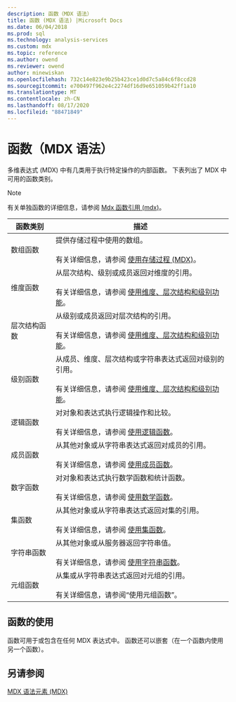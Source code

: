 ```yaml
---
description: 函数（MDX 语法）
title: 函数 (MDX 语法) |Microsoft Docs
ms.date: 06/04/2018
ms.prod: sql
ms.technology: analysis-services
ms.custom: mdx
ms.topic: reference
ms.author: owend
ms.reviewer: owend
author: minewiskan
ms.openlocfilehash: 732c14e823e9b25b423ce1d0d7c5a84c6f8ccd28
ms.sourcegitcommit: e700497f962e4c2274df16d9e651059b42ff1a10
ms.translationtype: MT
ms.contentlocale: zh-CN
ms.lasthandoff: 08/17/2020
ms.locfileid: "88471849"
---
```

# <a name="functions-mdx-syntax"></a>函数（MDX 语法）


  多维表达式 (MDX) 中有几类用于执行特定操作的内部函数。 下表列出了 MDX 中可用的函数类别。  
  
> [!NOTE]  
>  有关单独函数的详细信息，请参阅 [Mdx 函数引用 &#40;mdx&#41;](../mdx/mdx-function-reference-mdx.md)。  
  
|函数类别|描述|  
|-----------------------|-----------------|  
|数组函数|提供存储过程中使用的数组。<br /><br /> 有关详细信息，请参阅 [使用存储过程 &#40;MDX&#41;](../mdx/using-stored-procedures-mdx.md)。|  
|维度函数|从层次结构、级别或成员返回对维度的引用。<br /><br /> 有关详细信息，请参阅 [使用维度、层次结构和级别功能](../mdx/using-dimension-hierarchy-and-level-functions.md)。|  
|层次结构函数|从级别或成员返回对层次结构的引用。<br /><br /> 有关详细信息，请参阅 [使用维度、层次结构和级别功能](../mdx/using-dimension-hierarchy-and-level-functions.md)。|  
|级别函数|从成员、维度、层次结构或字符串表达式返回对级别的引用。<br /><br /> 有关详细信息，请参阅 [使用维度、层次结构和级别功能](../mdx/using-dimension-hierarchy-and-level-functions.md)。|  
|逻辑函数|对对象和表达式执行逻辑操作和比较。<br /><br /> 有关详细信息，请参阅 [使用逻辑函数](../mdx/using-logical-functions.md)。|  
|成员函数|从其他对象或从字符串表达式返回对成员的引用。<br /><br /> 有关详细信息，请参阅 [使用成员函数](../mdx/using-member-functions.md)。|  
|数字函数|对对象和表达式执行数学函数和统计函数。<br /><br /> 有关详细信息，请参阅 [使用数学函数](../mdx/using-mathematical-functions.md)。|  
|集函数|从其他对象或从字符串表达式返回对集的引用。<br /><br /> 有关详细信息，请参阅 [使用集函数](../mdx/using-set-functions.md)。|  
|字符串函数|从其他对象或从服务器返回字符串值。<br /><br /> 有关详细信息，请参阅 [使用字符串函数](../mdx/using-string-functions.md)。|  
|元组函数|从集或从字符串表达式返回对元组的引用。<br /><br /> 有关详细信息，请参阅“使用元组函数”。|  
  
## <a name="uses-of-functions"></a>函数的使用  
 函数可用于或包含在任何 MDX 表达式中。 函数还可以嵌套（在一个函数内使用另一个函数）。  
  
## <a name="see-also"></a>另请参阅  
 [MDX 语法元素 (MDX)](../mdx/mdx-syntax-elements-mdx.md)  
  
  
